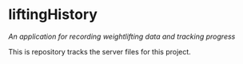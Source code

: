 # liftingHistory
_An application for recording weightlifting data and tracking progress_

This is repository tracks the server files for this project.
